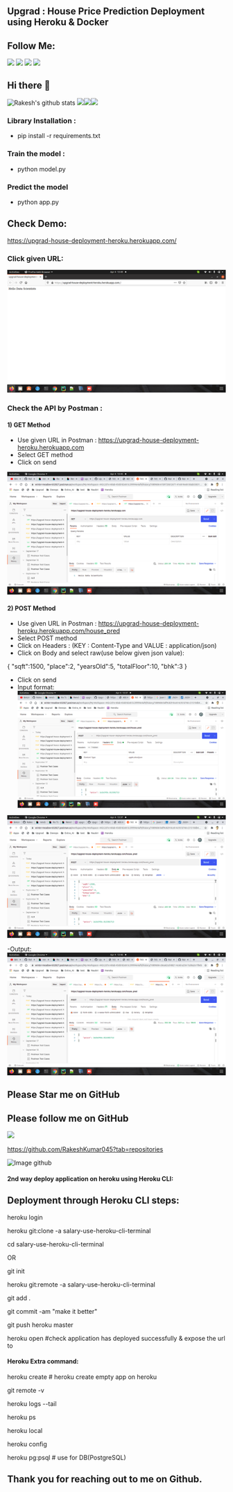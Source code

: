 ## Upgrad : House Price Prediction Deployment using Heroku & Docker

## Follow Me:

[<img src="https://img.shields.io/badge/linkedin-%230077B5.svg?&style=for-the-badge&logo=linkedin&logoColor=white" />](https://www.linkedin.com/in/rakesh-kumar-gupta-52b77ab4/) [<img src = "https://img.shields.io/badge/kaggle-%3390FF.svg?&style=for-the-badge&logo=kaglle&logoColor=white">](https://www.kaggle.com/rakesh6184) [<img src = "https://img.shields.io/badge/twitter-3336FF.svg?&style=for-the-badge&logo=twitter&logoColor=white">](https://twitter.com/2702rakesh) [<img src="https://img.shields.io/badge/medium-%2312100E.svg?&style=for-the-badge&logo=medium&logoColor=white" />](https://medium.com/@2702rakesh)

## Hi there 👋

![Rakesh's github stats](https://github-readme-stats.vercel.app/api?username=RakeshKumar045&show_icons=true)
<img src="https://i.giphy.com/media/LMt9638dO8dftAjtco/200.webp" width="100"><img src="https://i.giphy.com/media/KzJkzjggfGN5Py6nkT/200.webp" width="100"><img src="https://i.giphy.com/media/IdyAQJVN2kVPNUrojM/200.webp" width="100">

### Library Installation :

- pip install -r requirements.txt

### Train the model :

- python model.py

### Predict the model

- python app.py

## Check Demo:

<https://upgrad-house-deployment-heroku.herokuapp.com/>

### Click given URL:

![Image input](./output_photo/browser_output.png "epidemiological model")

### Check the API by Postman :

#### 1) GET Method

- Use given URL in Postman : https://upgrad-house-deployment-heroku.herokuapp.com
- Select GET method
- Click on send

![Image output](./output_photo/output_by_get.png "epidemiological model")

#### 2) POST Method

- Use given URL in Postman : https://upgrad-house-deployment-heroku.herokuapp.com/house_pred
- Select POST method
- Click on Headers : (KEY : Content-Type and VALUE : application/json)
- Click on Body and select raw(use below given json value):

{
"sqft":1500,
"place":2,
"yearsOld":5,
"totalFloor":10,
"bhk":3 }

- Click on send
- Input format:
  ![Image output](./output_photo/input_1.png "epidemiological model")

![Image output](./output_photo/input_2.png "epidemiological model")

-Output:
![Image output](./output_photo/output_by_post.png "epidemiological model")

## Please Star me on GitHub

## Please follow me on GitHub

[<img src="https://img.shields.io/badge/github-%2312100E.svg?&style=for-the-badge&logo=github&logoColor=white" />](https://github.com/RakeshKumar045?tab=repositories)

https://github.com/RakeshKumar045?tab=repositories

![Image github](../github_follow_pic/github.png "epidemiological model")

#### 2nd way deploy application on heroku using Heroku CLI:

## Deployment through Heroku CLI steps:

heroku login

heroku git:clone -a salary-use-heroku-cli-terminal

cd salary-use-heroku-cli-terminal

OR

git init

heroku git:remote -a salary-use-heroku-cli-terminal

git add .

git commit -am "make it better"

git push heroku master

heroku open #check application has deployed successfully & expose the url to

#### Heroku Extra command:

heroku create # heroku create empty app on heroku

git remote -v

heroku logs --tail

heroku ps

heroku local

heroku config

heroku pg:psql # use for DB(PostgreSQL)

## Thank you for reaching out to me on Github. 
